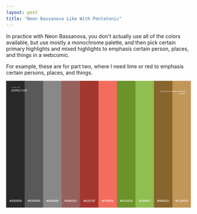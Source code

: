 ```yaml
---
layout: post
title: "Neon Bassanova Like With Pentatonic"
---
```

In practice with Neon Bassanova, you don't actually use all of the colors available, but use mostly a monochrome palette, and then pick certain primary highlights and mixed highlights to emphasis certain person, places, and things in a webcomic.

For example, these are for part two, where I need lime or red to emphasis certain persons, places, and things.

![Paired Down Neon Bassanova](https://github.com/LWFlouisa/PinPalette/blob/main/Images/PairedDownNeonBassanova.png?raw=true)
